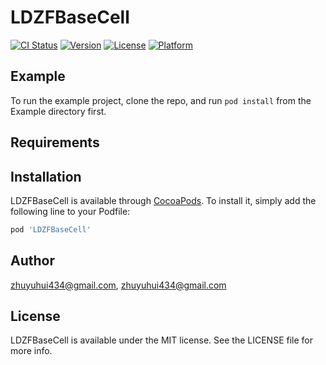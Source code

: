 # LDZFBaseCell

[![CI Status](https://img.shields.io/travis/zhuyuhui434@gmail.com/LDZFBaseCell.svg?style=flat)](https://travis-ci.org/zhuyuhui434@gmail.com/LDZFBaseCell)
[![Version](https://img.shields.io/cocoapods/v/LDZFBaseCell.svg?style=flat)](https://cocoapods.org/pods/LDZFBaseCell)
[![License](https://img.shields.io/cocoapods/l/LDZFBaseCell.svg?style=flat)](https://cocoapods.org/pods/LDZFBaseCell)
[![Platform](https://img.shields.io/cocoapods/p/LDZFBaseCell.svg?style=flat)](https://cocoapods.org/pods/LDZFBaseCell)

## Example

To run the example project, clone the repo, and run `pod install` from the Example directory first.

## Requirements

## Installation

LDZFBaseCell is available through [CocoaPods](https://cocoapods.org). To install
it, simply add the following line to your Podfile:

```ruby
pod 'LDZFBaseCell'
```

## Author

zhuyuhui434@gmail.com, zhuyuhui434@gmail.com

## License

LDZFBaseCell is available under the MIT license. See the LICENSE file for more info.
